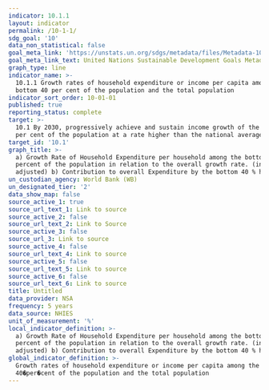 ```yaml
---
indicator: 10.1.1
layout: indicator
permalink: /10-1-1/
sdg_goal: '10'
data_non_statistical: false
goal_meta_link: 'https://unstats.un.org/sdgs/metadata/files/Metadata-10-01-01.pdf'
goal_meta_link_text: United Nations Sustainable Development Goals Metadata (PDF 221 KB)
graph_type: line
indicator_name: >-
  10.1.1 Growth rates of household expenditure or income per capita among the
  bottom 40 per cent of the population and the total population
indicator_sort_order: 10-01-01
published: true
reporting_status: complete
target: >-
  10.1 By 2030, progressively achieve and sustain income growth of the bottom 40
  per cent of the population at a rate higher than the national average
target_id: '10.1'
graph_title: >-
  a) Growth Rate of Household Expenditure per household among the bottom 40
  percent of the population in relation to the overall growth rate. (inflation
  adjusted) b) Contribution to overall Expenditure by the bottom 40 % households
un_custodian_agency: World Bank (WB)
un_designated_tier: '2'
data_show_map: false
source_active_1: true
source_url_text_1: Link to source
source_active_2: false
source_url_text_2: Link to Source
source_active_3: false
source_url_3: Link to source
source_active_4: false
source_url_text_4: Link to source
source_active_5: false
source_url_text_5: Link to source
source_active_6: false
source_url_text_6: Link to source
title: Untitled
data_provider: NSA
frequency: 5 years
data_source: NHIES
unit_of_measurement: '%'
local_indicator_definition: >-
  a) Growth Rate of Household Expenditure per household among the bottom 40
  percent of the population in relation to the overall growth rate. (inflation
  adjusted) b) Contribution to overall Expenditure by the bottom 40 % households
global_indicator_definition: >-
  Growth rates of household expenditure or income per capita among the bottom
  40�per�cent of the population and the total population
---
```

